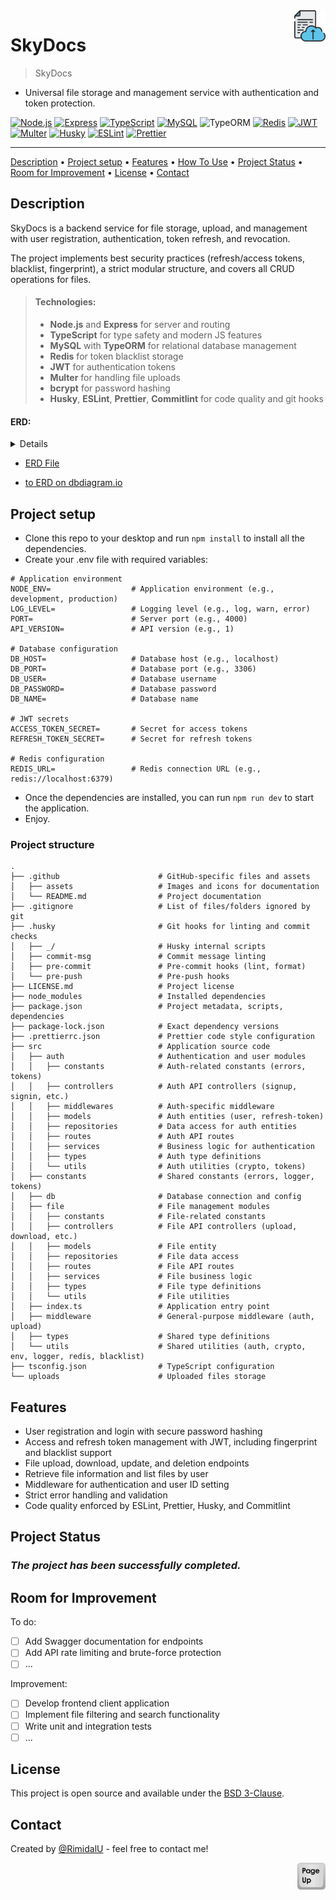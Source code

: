 <img src="./assets/logo.png" id="start" align="right" alt="Project logo" width="50" >

# SkyDocs

> SkyDocs
 - Universal file storage and management service with authentication and token protection.


[![Node.js](https://img.shields.io/badge/Node.js-339933.svg?style=for-the-badge&logo=nodedotjs&logoColor=white)](https://nodejs.org/)
[![Express](https://img.shields.io/badge/Express.js-000000?style=for-the-badge&logo=express&logoColor=white)](https://expressjs.com/)
[![TypeScript](https://img.shields.io/badge/TypeScript-007ACC?style=for-the-badge&logo=typescript&logoColor=white)](https://www.typescriptlang.org/)
[![MySQL](https://img.shields.io/badge/MySQL-4479A1?style=for-the-badge&logo=mysql&logoColor=white)](https://www.mysql.com/)
![TypeORM](https://img.shields.io/badge/TypeORM-FE0803.svg?style=for-the-badge&logo=typeorm&logoColor=white)
[![Redis](https://img.shields.io/badge/Redis-DC382D?style=for-the-badge&logo=redis&logoColor=white)](https://redis.io/)
[![JWT](https://img.shields.io/badge/JWT-black?style=for-the-badge&logo=JSON%20web%20tokens)](https://jwt.io/)
[![Multer](https://img.shields.io/badge/Multer-FFCA28?style=for-the-badge&logo=multer&logoColor=black)](https://github.com/expressjs/multer)
[![Husky](https://img.shields.io/badge/Husky-5D3A00?style=for-the-badge&logo=git&logoColor=white)](https://typicode.github.io/husky/)
[![ESLint](https://img.shields.io/badge/ESLint-4B32C3?style=for-the-badge&logo=eslint&logoColor=white)](https://eslint.org/)
[![Prettier](https://img.shields.io/badge/Prettier-F7B93E?style=for-the-badge&logo=prettier&logoColor=black)](https://prettier.io/)

---

[Description](#description) •
[Project setup](#project-setup) •
[Features](#features) •
[How To Use](#how-to-use) •
[Project Status](#project-status) •
[Room for Improvement](#room-for-improvement) •
[License](#license) •
[Contact](#contact)

## Description

SkyDocs is a backend service for file storage, upload, and management with user registration, authentication, token refresh, and revocation. 

The project implements best security practices (refresh/access tokens, blacklist, fingerprint), a strict modular structure, and covers all CRUD operations for files.

> #### Technologies: 
> - **Node.js** and **Express** for server and routing
> - **TypeScript** for type safety and modern JS features
> - **MySQL** with **TypeORM** for relational database management
> - **Redis** for token blacklist storage
> - **JWT** for authentication tokens
> - **Multer** for handling file uploads
> - **bcrypt** for password hashing
> - **Husky**, **ESLint**, **Prettier**, **Commitlint** for code quality and git hooks

#### ERD:

<details>

[![Link ERD](./assets/erd.png)](https://dbdiagram.io/d/682b2c5c1227bdcb4ef96a5e)

</details>

- [ERD File](./erd.dbml)

- [to ERD on dbdiagram.io](https://dbdiagram.io/d/682b2c5c1227bdcb4ef96a5e)


## Project setup

- Clone this repo to your desktop and run `npm install` to install all the dependencies.
- Create your .env file with required variables:

```
# Application environment
NODE_ENV=                  # Application environment (e.g., development, production)
LOG_LEVEL=                 # Logging level (e.g., log, warn, error)
PORT=                      # Server port (e.g., 4000)
API_VERSION=               # API version (e.g., 1)

# Database configuration
DB_HOST=                   # Database host (e.g., localhost)
DB_PORT=                   # Database port (e.g., 3306)
DB_USER=                   # Database username
DB_PASSWORD=               # Database password
DB_NAME=                   # Database name

# JWT secrets
ACCESS_TOKEN_SECRET=       # Secret for access tokens
REFRESH_TOKEN_SECRET=      # Secret for refresh tokens

# Redis configuration
REDIS_URL=                 # Redis connection URL (e.g., redis://localhost:6379)

```

- Once the dependencies are installed, you can run `npm run dev` to start the application.
- Enjoy.

### Project structure

```shell
.
├── .github                      # GitHub-specific files and assets
│   ├── assets                   # Images and icons for documentation
│   └── README.md                # Project documentation
├── .gitignore                   # List of files/folders ignored by git
├── .husky                       # Git hooks for linting and commit checks
│   ├── _/                       # Husky internal scripts
│   ├── commit-msg               # Commit message linting
│   ├── pre-commit               # Pre-commit hooks (lint, format)
│   └── pre-push                 # Pre-push hooks
├── LICENSE.md                   # Project license
├── node_modules                 # Installed dependencies
├── package.json                 # Project metadata, scripts, dependencies
├── package-lock.json            # Exact dependency versions
├── .prettierrc.json             # Prettier code style configuration
├── src                          # Application source code
│   ├── auth                     # Authentication and user modules
│   │   ├── constants            # Auth-related constants (errors, tokens)
│   │   ├── controllers          # Auth API controllers (signup, signin, etc.)
│   │   ├── middlewares          # Auth-specific middleware
│   │   ├── models               # Auth entities (user, refresh-token)
│   │   ├── repositories         # Data access for auth entities
│   │   ├── routes               # Auth API routes
│   │   ├── services             # Business logic for authentication
│   │   ├── types                # Auth type definitions
│   │   └── utils                # Auth utilities (crypto, tokens)
│   ├── constants                # Shared constants (errors, logger, tokens)
│   ├── db                       # Database connection and config
│   ├── file                     # File management modules
│   │   ├── constants            # File-related constants
│   │   ├── controllers          # File API controllers (upload, download, etc.)
│   │   ├── models               # File entity
│   │   ├── repositories         # File data access
│   │   ├── routes               # File API routes
│   │   ├── services             # File business logic
│   │   ├── types                # File type definitions
│   │   └── utils                # File utilities
│   ├── index.ts                 # Application entry point
│   ├── middleware               # General-purpose middleware (auth, upload)
│   ├── types                    # Shared type definitions
│   └── utils                    # Shared utilities (auth, crypto, env, logger, redis, blacklist)
├── tsconfig.json                # TypeScript configuration
└── uploads                      # Uploaded files storage

```

## Features

- User registration and login with secure password hashing
- Access and refresh token management with JWT, including fingerprint and blacklist support
- File upload, download, update, and deletion endpoints
- Retrieve file information and list files by user
- Middleware for authentication and user ID setting
- Strict error handling and validation
- Code quality enforced by ESLint, Prettier, Husky, and Commitlint

<!-- ## How To Use

Run [Live Demo](https://quick-code-beta.vercel.app/)

![tutorial][tutorial] -->

## Project Status

### _The project has been successfully completed._

## Room for Improvement

To do:

- [ ] Add Swagger documentation for endpoints
- [ ]  Add API rate limiting and brute-force protection
- [ ] ...

Improvement:

- [ ] Develop frontend client application
- [ ] Implement file filtering and search functionality
- [ ] Write unit and integration tests
- [ ] ...

## License

This project is open source and available under the [BSD 3-Clause](../LICENSE.md).

## Contact

Created by [@RimidalU](https://www.linkedin.com/in/uladzimir-stankevich/) - feel free to contact me!

<p align="right"><a href="#start"><img width="45rem" src="./assets/pageUp.svg"></a></p>

<!-- MARKDOWN LINKS & IMAGES -->

[tutorial]: ./assets/demo.webp
